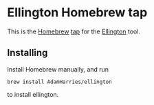 # Ellington Homebrew tap

This is the [Homebrew](https://brew.sh/) [tap](https://docs.brew.sh/Taps) for the [Ellington](https://github.com/AdamHarries/ellington) tool.

## Installing

Install Homebrew manually, and run

```
brew install AdamHarries/ellington
```

to install ellington. 